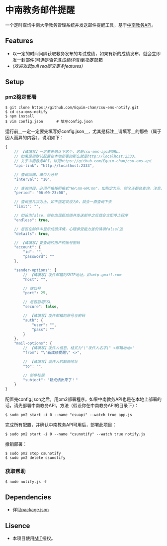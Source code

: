 # 中南教务邮件提醒 #

一个定时查询中南大学教务管理系统并发送邮件提醒工具，基于[中南教务API](https://github.com/Equim-chan/csu-ems-api)。

## Features ##

* 以一定的时间间隔获取教务发布的考试成绩，如果有新的成绩发布，就会立即发一封邮件(可选是否包含成绩详情)到指定邮箱
* _(欢迎发起pull req提交更多features)_

## Setup ##

### pm2稳定部署 ###
```shell
$ git clone https://github.com/Equim-chan/csu-ems-notify.git
$ cd csu-ems-notify
$ npm install
$ vim config.json      # 填写config.json
```
运行前__一定一定要先填写好config.json__，尤其是标注__请填写__的那些（属于因人而异的内容），说明如下：
```JavaScript
{
    // 【请填写】一定要先确认下这个，这是csu-ems-api的URL。
    // 如果是用默认配置在本地部署的那么就是http://localhost:2333。
    // 关于中南教务API，详见https://github.com/Equim-chan/csu-ems-api
    "api-link": "http://localhost:2333",

    // 查询间隔，单位为分钟
    "interval": "10",

    // 查询时段，必须严格按照格式"HH:mm-HH:mm"，如指定为空，则全天都会查询。注意，在这个时段只是不查询，程序不会退出。
    "period": "06:00-23:00",

    // 查询至几次为止，如不指定或设为0，就会一直查询下去
    "limit": "",

    // 如设为false，则在出现新成绩并发送邮件之后就会立即停止程序
    "endless": true,

    // 是否在邮件中显示成绩详情，心理承受能力差的请填false(逃
    "details": true,

    // 【请填写】要查询的用户的账号密码
    "account": {
        "id": "",
        "password": ""
    },

    "sender-options": {
        // 【请填写】发件邮箱的SMTP地址，如smtp.gmail.com
        "host": "",

        // 端口号
        "port": 25,

        // 是否启用SSL
        "secure": false,

        // 【请填写】发件邮箱的账号与密码
        "auth": {
            "user": "",
            "pass": ""
        }
    },
    "mail-options": {
        // 【请填写】发件人信息，格式为"\"发件人名字\" <邮箱地址>"
        "from": "\"新成绩提醒\" <>",

        // 【请填写】收件人的邮箱地址
        "to": "",

        // 邮件标题
        "subject": "新成绩出来了！"
    }
}
```
配置完config.json之后，用pm2部署程序。如果中南教务API也是在本地上部署的话，请先部署中南教务API，方法（假设你在中南教务API的目录下）：
```shell
$ sudo pm2 start -i 0 --name "csuapi" --watch true app.js
```
完成所有配置，并确认中南教务API可用后，部署此项目：
```shell
$ sudo pm2 start -i 0 --name "csunotify" --watch true notify.js
```
撤销部署：
```shell
$ sudo pm2 stop csunotify
$ sudo pm2 delete csunotify
```

### 获取帮助 ###
```shell
$ node notify.js -h
```

## Dependencies ##
* 详见[package.json](https://github.com/Equim-chan/csu-ems-notify/blob/master/package.json#L12)

## Lisence ##
* 本项目使用[MIT](https://github.com/Equim-chan/csu-ems-notify/blob/master/LICENSE)授权。